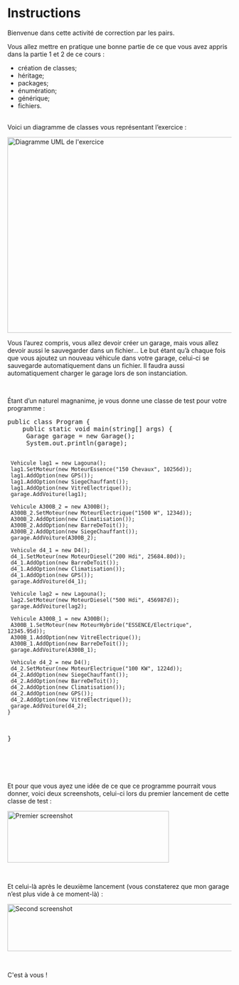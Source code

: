 
<!DOCTYPE html>
<html lang="fr">
    <h1>Instructions</h1>
    <div>
        <p>Bienvenue dans&nbsp;cette activit&eacute; de correction par les pairs.</p>
<p>Vous allez mettre en pratique une bonne partie de ce que vous avez appris dans la partie 1 et 2 de ce cours :</p>
<ul>
<li>cr&eacute;ation de classes;</li>
<li>h&eacute;ritage;</li>
<li>packages;</li>
<li>&eacute;num&eacute;ration;</li>
<li>g&eacute;n&eacute;rique;</li>
<li>fichiers.</li>
</ul>
<p><br />Voici un diagramme de classes vous repr&eacute;sentant l&rsquo;exercice :</p>
<p><a href="http://sdz-upload.s3.amazonaws.com/prod/upload/P2PA%20-%20Voiture.png"><img src="http://sdz-upload.s3.amazonaws.com/prod/upload/P2PA%20-%20Voiture.png" alt="Diagramme UML de l'exercice" width="878" height="440" /></a></p>
<p>Vous l&rsquo;aurez compris, vous allez devoir cr&eacute;er un garage, mais vous allez devoir aussi le sauvegarder dans un fichier&hellip; Le but &eacute;tant qu&rsquo;&agrave; chaque fois que vous ajoutez un nouveau v&eacute;hicule dans votre garage, celui-ci se sauvegarde automatiquement dans un fichier. Il faudra aussi automatiquement charger le garage lors de son instanciation.</p>
<p>&nbsp;</p>
<p>&Eacute;tant d&rsquo;un naturel magnanime, je vous donne une classe de test pour votre programme :</p>
<pre>public class Program {
    public static void main(string[] args) {
   	 Garage garage = new Garage();   
   	 System.out.println(garage);
   	 
   	 Vehicule lag1 = new Lagouna();
   	 lag1.SetMoteur(new MoteurEssence("150 Chevaux", 10256d));
   	 lag1.AddOption(new GPS());
   	 lag1.AddOption(new SiegeChauffant());
   	 lag1.AddOption(new VitreElectrique());
   	 garage.AddVoiture(lag1);
   		 
   	 Vehicule A300B_2 = new A300B();
   	 A300B_2.SetMoteur(new MoteurElectrique("1500 W", 1234d));
   	 A300B_2.AddOption(new Climatisation());
   	 A300B_2.AddOption(new BarreDeToit());
   	 A300B_2.AddOption(new SiegeChauffant());
   	 garage.AddVoiture(A300B_2);
   	 
   	 Vehicule d4_1 = new D4();
   	 d4_1.SetMoteur(new MoteurDiesel("200 Hdi", 25684.80d));
   	 d4_1.AddOption(new BarreDeToit());
   	 d4_1.AddOption(new Climatisation());
   	 d4_1.AddOption(new GPS());
   	 garage.AddVoiture(d4_1);   	 
   	 
   	 Vehicule lag2 = new Lagouna();
   	 lag2.SetMoteur(new MoteurDiesel("500 Hdi", 456987d));
   	 garage.AddVoiture(lag2);
   	 
   	 Vehicule A300B_1 = new A300B();
   	 A300B_1.SetMoteur(new MoteurHybride("ESSENCE/Electrique", 12345.95d));
   	 A300B_1.AddOption(new VitreElectrique());
   	 A300B_1.AddOption(new BarreDeToit());
   	 garage.AddVoiture(A300B_1);
   	 
   	 Vehicule d4_2 = new D4();
   	 d4_2.SetMoteur(new MoteurElectrique("100 KW", 1224d));
   	 d4_2.AddOption(new SiegeChauffant());
   	 d4_2.AddOption(new BarreDeToit());
   	 d4_2.AddOption(new Climatisation());
   	 d4_2.AddOption(new GPS());
   	 d4_2.AddOption(new VitreElectrique());
   	 garage.AddVoiture(d4_2);   			 
    }
}</pre>
<p>&nbsp;</p>
<p>&nbsp;</p>
<p>Et pour que vous ayez&nbsp;une id&eacute;e de ce que ce programme pourrait vous donner, voici deux screenshots, celui-ci&nbsp;lors du premier lancement de cette classe de test :</p>
<p><img src="http://sdz-upload.s3.amazonaws.com/prod/upload/CaptureEcran11.png" alt="Premier screenshot" width="363" height="116" /></p>
<p>&nbsp;</p>
<p>Et&nbsp;celui-l&agrave;&nbsp;apr&egrave;s le deuxi&egrave;me lancement (vous constaterez que mon garage n&rsquo;est plus vide &agrave; ce moment-l&agrave;) :</p>
<p><img src="http://sdz-upload.s3.amazonaws.com/prod/upload/CaptureEcran21.png" alt="Second screenshot" width="644" height="106" /></p>
<p>&nbsp;</p>
<p>C'est &agrave; vous !</p>
<p>&nbsp;</p>
    </div>



    
  </body>
</html>
